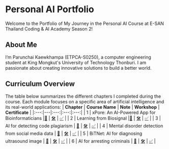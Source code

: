 # Personal AI Portfolio

Welcome to the Portfolio of My Journey in the Personal AI Course at E-SAN Thailand Coding & AI Academy Season 2!

## About Me

I’m Parunchai Kaewkhampa (ETPCA-S0250), a computer engineering student at King Mongkut's University of Technology Thonburi. I am passionate about creating innovative solutions to build a better world.

## Curriculum Overview

The table below summarizes the different chapters I completed during the course. Each module focuses on a specific area of artificial intelligence and its real-world applications:
| **Chapter** | **Course Name** | **Note** | **Workshop** | **Certificate** |
|:---:|---|:---:|:---:|:---:|
| 1 | xPore: An AI-Powered App for Bioinformaticians |[📝](/Course_Collection/01_xPore/Note.md) | [🛠️](/Course_Collection/01_xPore/Workshop/GMM.ipynb) | [✅](https://powerclass.org/tutor-certificate-3/?cert_hash=c9fe6b2c632c15c6) |
| 2 | Learning from Biosignal |[📝](/Course_Collection/02_Biosignal/Note.md) | [🛠️](/Course_Collection/02_Biosignal/Workshop/model.py) | [✅](https://powerclass.org/tutor-certificate-3/?cert_hash=c2cea8765af73296) |
| 3 | AI for detecting code plagiarism | [📝](/Course_Collection/03_CodeClone/Note.md) | [🛠️](/Course_Collection/03_CodeClone/Workshop/PMU_B_CodingAI_CodeCloneDetection_Workshop.ipynb) | [✅](https://powerclass.org/tutor-certificate-3/?cert_hash=2eea07a00ca7f4c3) |
| 4 | Mental disorder detection from social media data | [📝](/Course_Collection/04_SocialMedia/Note.md) | [🛠️](/Course_Collection/04_SocialMedia/Workshop/E_san_coding.ipynb) | [✅](https://powerclass.org/tutor-certificate-3/?cert_hash=af846c36fe02fbee) |
| 5 | BiTNet: AI for diagnosing ultrasound image | [📝](/Course_Collection/05_BiTNet/Note.md) | [🛠️](/Course_Collection/05_BiTNet/Workshop/PMUB_Personal_AI_Image_classification_EfficientNetB5.ipynb) | [✅](https://powerclass.org/tutor-certificate-3/?cert_hash=c11ad104d2be91b0) |
| 6 | AI for arresting criminals | [📝](/Course_Collection/06_Criminals/Note.md) | [🛠️](/Course_Collection/06_Criminals/Workshop/Train_Yolov8_Object_Detection_on_Custom_Dataset.ipynb) | [✅](https://powerclass.org/tutor-certificate-3/?cert_hash=7fbb73332203ac98) |
